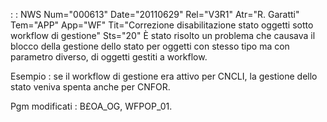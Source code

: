  :  : NWS Num="000613" Date="20110629" Rel="V3R1" Atr="R. Garatti" Tem="APP" App="WF" Tit="Correzione disabilitazione stato oggetti sotto workflow di gestione" Sts="20"
È stato risolto un problema che causava il blocco della gestione dello stato per oggetti con stesso
tipo ma con parametro diverso, di oggetti gestiti a workflow.

Esempio :  se il workflow di gestione era attivo per CNCLI, la gestione dello stato veniva spenta anche per CNFOR.

Pgm modificati :  B£OA_OG, WFPOP_01.
